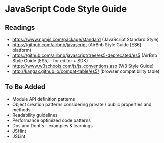 # JavaScript Code Style Guide

## Readings

- https://www.npmjs.com/package/standard (JavaScript Standard Style)
- https://github.com/airbnb/javascript (AirBnb Style Guide [ES6]  - platform)
- https://github.com/airbnb/javascript/tree/es5-deprecated/es5 (AirBnb Style Guide [ES5] - for editor + SDK)
- https://www.w3schools.com/js/js_conventions.asp (W3 Style Guide)
- http://kangax.github.io/compat-table/es5/ (browser compatibility table)

## To Be Added

- Module API definition patterns
- Object creation patterns considering private / public properties and methods
- Readability guidelines
- Performance optimized code patterns
- Dos and Dont's - examples & learnings
- JSHint
- JSLint
